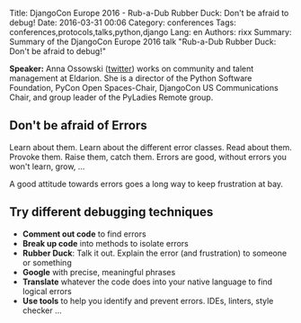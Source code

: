 Title: DjangoCon Europe 2016 - Rub-a-Dub Rubber Duck: Don't be afraid to debug!
Date:   2016-03-31 00:06
Category: conferences
Tags: conferences,protocols,talks,python,django
Lang: en
Authors: rixx
Summary: Summary of the DjangoCon Europe 2016 talk "Rub-a-Dub Rubber Duck: Don't be afraid to debug!"


**Speaker:** Anna Ossowski ([twitter](https://twitter.com/ossanna16)) works on community and talent management at
Eldarion. She is a director of the Python Software Foundation, PyCon Open Spaces-Chair, DjangoCon US Communications
Chair, and group leader of the PyLadies Remote group.

## Don't be afraid of Errors

Learn about them. Learn about the different error classes. Read about them. Provoke them. Raise them, catch them.
Errors are good, without errors you won't learn, grow, …

A good attitude towards errors goes a long way to keep frustration at bay.

## Try different debugging techniques

 * **Comment out code** to find errors
 * **Break up code** into methods to isolate errors
 * **Rubber Duck**: Talk it out. Explain the error (and frustration) to someone or something
 * **Google** with precise, meaningful phrases
 * **Translate** whatever the code does into your native language to find logical errors
 * **Use tools** to help you identify and prevent errors. IDEs, linters, style checker …
